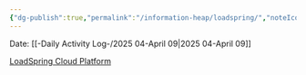 ```yaml
---
{"dg-publish":true,"permalink":"/information-heap/loadspring/","noteIcon":"","created":"2025-05-23T14:53:49.723-05:00"}
---
```


Date: [[-Daily Activity Log-/2025 04-April 09\|2025 04-April 09]]

[LoadSpring Cloud Platform](https://www.myloadspring.com/)
